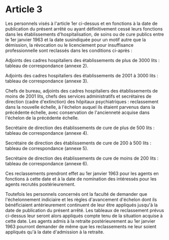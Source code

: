 # Article 3

Les personnels visés à l'article 1er ci-dessus et en fonctions à la date de publication du présent arrêté ou ayant définitivement cessé leurs fonctions dans les établissements d'hospitalisation, de soins ou de cure publics entre le 1er janvier 1963 et la date susindiquée pour un motif autre que la démission, la révocation ou le licenciement pour insuffisance professionnelle sont reclassés dans les conditions ci-après :

Adjoints des cadres hospitaliers des établissements de plus de 3000 lits : tableau de correspondance (annexe 2).

Adjoints des cadres hospitaliers des établissements de 2001 à 3000 lits : tableau de correspondance (annexe 3).

Chefs de bureau, adjoints des cadres hospitaliers des établissements de moins de 2001 lits, chefs des services administratifs et secrétaires de direction (cadre d'extinction) des hôpitaux psychiatriques : reclassement dans la nouvelle échelle, à l'échelon auquel ils étaient parvenus dans la précédente échelle, avec conservation de l'ancienneté acquise dans l'échelon de la précédente échelle.

Secrétaire de direction des établissements de cure de plus de 500 lits : tableau de correspondance (annexe 4).

Secrétaire de direction des établissements de cure de 200 à 500 lits : tableau de correspondance (annexe 5).

Secrétaire de direction des établissements de cure de moins de 200 lits : tableau de correspondance (annexe 6).

Ces reclassements prendront effet au 1er janvier 1963 pour les agents en fonctions à cette date et à la date de nomination des intéressés pour les agents recrutés postérieurement.

Toutefois les personnels concernés ont la faculté de demander que l'échelonnement indiciaire et les règles d'avancement d'échelon dont ils bénéficiaient antérieurement continuent de leur être appliqués jusqu'à la date de publication du présent arrêté. Les tableaux de reclassement prévus ci-dessus leur seront alors appliqués compte tenu de la situation acquise à cette date. Les agents admis à la retraite postérieurement au 1er janvier 1963 pourront demander de même que les reclassements ne leur soient appliqués qu'à la date d'admission à la retraite.
